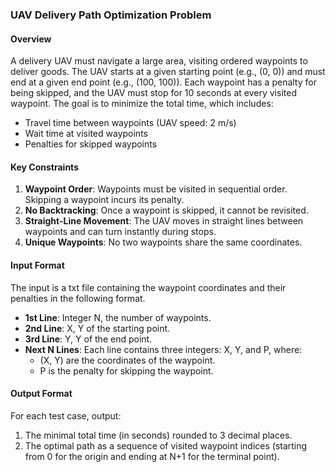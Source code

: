### UAV Delivery Path Optimization Problem

#### Overview
A delivery UAV must navigate a large area, visiting ordered waypoints to deliver goods. The UAV starts at a given starting point (e.g., (0, 0)) and must end at a given end point (e.g., (100, 100)). Each waypoint has a penalty for being skipped, and the UAV must stop for 10 seconds at every visited waypoint. The goal is to minimize the total time, which includes:
- Travel time between waypoints (UAV speed: 2 m/s)
- Wait time at visited waypoints
- Penalties for skipped waypoints

#### Key Constraints
1. **Waypoint Order**: Waypoints must be visited in sequential order. Skipping a waypoint incurs its penalty.
2. **No Backtracking**: Once a waypoint is skipped, it cannot be revisited.
3. **Straight-Line Movement**: The UAV moves in straight lines between waypoints and can turn instantly during stops.
4. **Unique Waypoints**: No two waypoints share the same coordinates.

#### Input Format
The input is a txt file containing the waypoint coordinates and their penalties in the following format.  
- **1st Line**: Integer N, the number of waypoints.
- **2nd Line**: X, Y of the starting point.
- **3rd Line**: Y, Y of the end point.
- **Next N Lines**: Each line contains three integers: X, Y, and P, where:
  - (X, Y) are the coordinates of the waypoint.
  - P is the penalty for skipping the waypoint.

#### Output Format
For each test case, output:
1. The minimal total time (in seconds) rounded to 3 decimal places.
2. The optimal path as a sequence of visited waypoint indices (starting from 0 for the origin and ending at N+1 for the terminal point).
